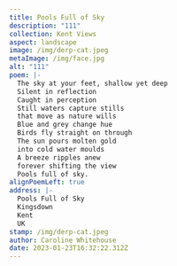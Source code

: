 ```yaml
---
title: Pools Full of Sky
description: "111"
collection: Kent Views
aspect: landscape
image: /img/derp-cat.jpeg
metaImage: /img/face.jpg
alt: "111"
poem: |-
  The sky at your feet, shallow yet deep
  Silent in reflection
  Caught in perception 
  Still waters capture stills
  that move as nature wills
  Blue and grey change hue
  Birds fly straight on through
  The sun pours molten gold
  into cold water moulds
  A breeze ripples anew
  forever shifting the view
  Pools full of sky.
alignPoemLeft: true
address: |-
  Pools Full of Sky
  Kingsdown
  Kent
  UK
stamp: /img/derp-cat.jpeg
author: Caroline Whitehouse
date: 2023-01-23T16:32:22.312Z
---
```

